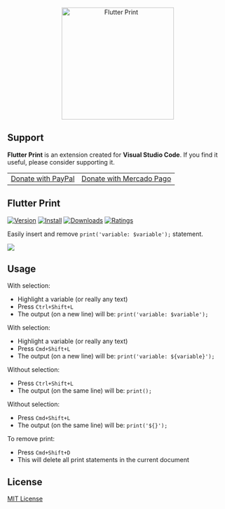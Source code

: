 <p align="center">
  <br />
  <a title="Learn more about Flutter Print" href="https://github.com/ricardoemerson/flutter-print">
    <img src="https://raw.githubusercontent.com/ricardoemerson/flutter-print/master/images/cover-logo.png" alt="Flutter Print" width="256"  heigth="256"/>
    </a>
</p>

## Support

**Flutter Print** is an extension created for **Visual Studio Code**. If you find it useful, please consider supporting it.

<table align="center" width="60%" border="0">
  <tr>
    <td>
      <a title="PayPal" href="https://www.paypal.com/donate?hosted_button_id=X26H7L6AVMD96">
        Donate with PayPal
      </a>
    </td>
    <td>
      <a title="Mercado Pago" href="https://mpago.la/1LvP93a">
        Donate with Mercado Pago
      </a>
    </td>
  </tr>
</table>

## Flutter Print

[![Version](https://vsmarketplacebadge.apphb.com/version/ricardo-emerson.flutter-print.svg)](https://marketplace.visualstudio.com/items?itemName=ricardo-emerson.flutter-print)
[![Install](https://vsmarketplacebadge.apphb.com/installs/ricardo-emerson.flutter-print.svg)](https://marketplace.visualstudio.com/items?itemName=ricardo-emerson.flutter-print)
[![Downloads](https://vsmarketplacebadge.apphb.com/downloads/ricardo-emerson.flutter-print.svg)](https://marketplace.visualstudio.com/items?itemName=ricardo-emerson.flutter-print)
[![Ratings](https://vsmarketplacebadge.apphb.com/rating-short/ricardo-emerson.flutter-print.svg)](https://marketplace.visualstudio.com/items?itemName=ricardo-emerson.flutter-print&ssr=false#review-details)

Easily insert and remove `print('variable: $variable');` statement.

![](https://raw.githubusercontent.com/ricardoemerson/flutter-print/master/images/demonstration.gif)

## Usage

With selection:
* Highlight a variable (or really any text)
* Press `Ctrl+Shift+L`
* The output (on a new line) will be: `print('variable: $variable');`

With selection:
* Highlight a variable (or really any text)
* Press `Cmd+Shift+L`
* The output (on a new line) will be: `print('variable: ${variable}');`

Without selection:
* Press `Ctrl+Shift+L`
* The output (on the same line) will be: `print();`

Without selection:
* Press `Cmd+Shift+L`
* The output (on the same line) will be: `print('${}');`

To remove print:
* Press `Cmd+Shift+D`
* This will delete all print statements in the current document

## License
[MIT License](LICENSE)
